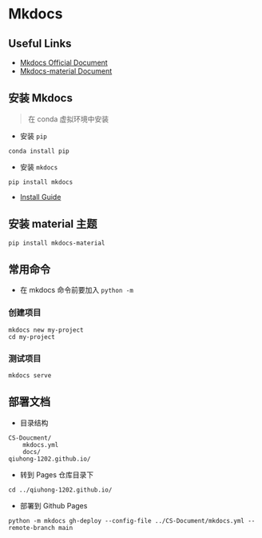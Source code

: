 # Mkdocs

## Useful Links

- [Mkdocs Official Document](https://www.mkdocs.org/getting-started/)
- [Mkdocs-material Document](https://squidfunk.github.io/mkdocs-material/)

## 安装 Mkdocs

> 在 conda 虚拟环境中安装

- 安装 `pip`

```
conda install pip
```

- 安装 `mkdocs`

```
pip install mkdocs
```

- [Install Guide](https://www.mkdocs.org/user-guide/installation/)

## 安装 material 主题

```
pip install mkdocs-material
```

## 常用命令

- 在 mkdocs 命令前要加入 `python -m`

### 创建项目

```
mkdocs new my-project
cd my-project
```

### 测试项目

```
mkdocs serve
```

## 部署文档

- 目录结构

```
CS-Doucment/
    mkdocs.yml
    docs/
qiuhong-1202.github.io/
```

- 转到 Pages 仓库目录下

```
cd ../qiuhong-1202.github.io/
```

- 部署到 Github Pages

```
python -m mkdocs gh-deploy --config-file ../CS-Document/mkdocs.yml --remote-branch main
```

